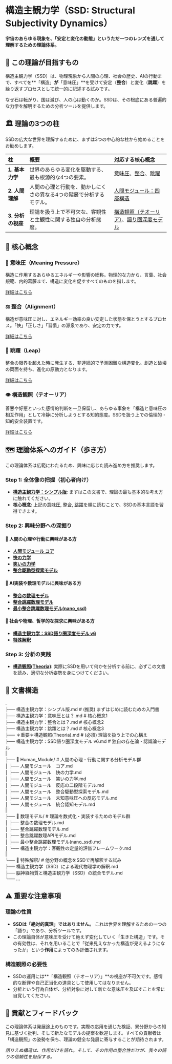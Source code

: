 # **構造主観力学（SSD: Structural Subjectivity Dynamics）**

**宇宙のあらゆる現象を、「安定と変化の動態」というただ一つのレンズを通して理解するための理論体系。**

## **🎯 この理論が目指すもの**

構造主観力学（SSD）は、物理現象から人間の心理、社会の歴史、AIの行動まで、すべてを\*\*「構造」**が**「意味圧」\*\*を受けて安定（**整合**）と変化（**跳躍**）を繰り返すプロセスとして統一的に記述する試みです。

なぜ石は転がり、国は滅び、人の心は動くのか。SSDは、その根底にある普遍的な力学を解明するための分析ツールを提供します。

## **🏛️ 理論の3つの柱**

SSDの広大な世界を理解するために、まずは3つの中心的な柱から始めることをお勧めします。

| 柱 | 概要 | 対応する核心概念 |
| :---- | :---- | :---- |
| **1\. 基本力学** | 世界のあらゆる変化を駆動する、最も根源的な4つの要素。 | [意味圧](https://github.com/HermannDegner/Structural-Subjectivity-Dynamics/blob/main/%E6%A7%8B%E9%80%A0%E4%B8%BB%E8%A6%B3%E5%8A%9B%E5%AD%A6%EF%BC%9A%E6%84%8F%E5%91%B3%E5%9C%A7%E3%81%A8%E3%81%AF%EF%BC%9F.md)、[整合](https://github.com/HermannDegner/Structural-Subjectivity-Dynamics/blob/main/%E6%A7%8B%E9%80%A0%E4%B8%BB%E8%A6%B3%E5%8A%9B%E5%AD%A6%EF%BC%9A%E6%95%B4%E5%90%88%E3%81%A8%E3%81%AF%EF%BC%9F.md)、[跳躍](https://github.com/HermannDegner/Structural-Subjectivity-Dynamics/blob/main/%E6%A7%8B%E9%80%A0%E4%B8%BB%E8%A6%B3%E5%8A%9B%E5%AD%A6%EF%BC%9A%E8%B7%B3%E8%BA%8D%E3%81%A8%E3%81%AF%EF%BC%9F.md) |
| **2\. 人間理解** | 人間の心理と行動を、動かしにくさの異なる4つの階層で分析するモデル。 | [人間モジュール：四層構造](https://github.com/HermannDegner/Structural-Subjectivity-Dynamics/blob/main/Human_Module/%E4%BA%BA%E9%96%93%E3%83%A2%E3%82%B8%E3%83%A5%E3%83%BC%E3%83%AB%E3%80%80%E3%82%B3%E3%82%A2.md) |
| **3\. 分析の視座** | 理論を扱う上で不可欠な、客観性と主観性に関する独自の分析態度。 | [構造観照（テオーリア）](https://github.com/HermannDegner/Structural-Subjectivity-Dynamics/blob/main/%EF%BC%8A%E9%87%8D%E8%A6%81%EF%BC%8A%E6%A7%8B%E9%80%A0%E8%A6%B3%E7%85%A7(Theoria).md)、[語り圏深度モデル](https://github.com/HermannDegner/Structural-Subjectivity-Dynamics/blob/main/%E6%A7%8B%E9%80%A0%E4%B8%BB%E8%A6%B3%E5%8A%9B%E5%AD%A6%EF%BC%9ASSD%E8%AA%9E%E3%82%8A%E5%9C%8F%E6%B7%B1%E5%BA%A6%E3%83%A2%E3%83%87%E3%83%AB%20v6.md) |

## **🔑 核心概念**

### **🔄 意味圧（Meaning Pressure）**

構造に作用するあらゆるエネルギーや影響の総称。物理的な力から、言葉、社会規範、内的葛藤まで、構造に変化を促すすべてのものを指します。

[詳細はこちら](https://github.com/HermannDegner/Structural-Subjectivity-Dynamics/blob/main/%E6%A7%8B%E9%80%A0%E4%B8%BB%E8%A6%B3%E5%8A%9B%E5%AD%A6%EF%BC%9A%E6%84%8F%E5%91%B3%E5%9C%A7%E3%81%A8%E3%81%AF%EF%BC%9F.md)

### **⚖️ 整合（Alignment）**

構造が意味圧に対し、エネルギー効率の良い安定した状態を保とうとするプロセス。「快」「正しさ」「習慣」の源泉であり、安定の力です。

[詳細はこちら](https://github.com/HermannDegner/Structural-Subjectivity-Dynamics/blob/main/%E6%A7%8B%E9%80%A0%E4%B8%BB%E8%A6%B3%E5%8A%9B%E5%AD%A6%EF%BC%9A%E6%95%B4%E5%90%88%E3%81%A8%E3%81%AF%EF%BC%9F.md)

### **🚀 跳躍（Leap）**

整合の限界を超えた時に発生する、非連続的で予測困難な構造変化。創造と破壊の両面を持ち、進化の原動力となります。

[詳細はこちら](https://github.com/HermannDegner/Structural-Subjectivity-Dynamics/blob/main/%E6%A7%8B%E9%80%A0%E4%B8%BB%E8%A6%B3%E5%8A%9B%E5%AD%A6%EF%BC%9A%E8%B7%B3%E8%BA%8D%E3%81%A8%E3%81%AF%EF%BC%9F.md)

### **👁️ 構造観照（テオーリア）**

善悪や好悪といった感情的判断を一旦保留し、あらゆる事象を「構造と意味圧の相互作用」として冷静に分析しようとする知的態度。SSDを扱う上での倫理的・知的安全装置です。

[詳細はこちら](https://github.com/HermannDegner/Structural-Subjectivity-Dynamics/blob/main/%EF%BC%8A%E9%87%8D%E8%A6%81%EF%BC%8A%E6%A7%8B%E9%80%A0%E8%A6%B3%E7%85%A7(Theoria).md)

## **🗺️ 理論体系へのガイド（歩き方）**

この理論体系は広範にわたるため、興味に応じた読み進め方を推奨します。

### **Step 1: 全体像の把握（初心者向け）**

* [**構造主観力学：シンプル版**](https://github.com/HermannDegner/Structural-Subjectivity-Dynamics/blob/main/%E6%A7%8B%E9%80%A0%E4%B8%BB%E8%A6%B3%E5%8A%9B%E5%AD%A6%EF%BC%9A%E3%82%B7%E3%83%B3%E3%83%97%E3%83%AB%E7%89%88.md): まずはこの文書で、理論の最も基本的な考え方に触れてください。  
* **核心概念**: 上記の[意味圧](https://github.com/HermannDegner/Structural-Subjectivity-Dynamics/blob/main/%E6%A7%8B%E9%80%A0%E4%B8%BB%E8%A6%B3%E5%8A%9B%E5%AD%A6%EF%BC%9A%E6%84%8F%E5%91%B3%E5%9C%A7%E3%81%A8%E3%81%AF%EF%BC%9F.md), [整合](https://github.com/HermannDegner/Structural-Subjectivity-Dynamics/blob/main/%E6%A7%8B%E9%80%A0%E4%B8%BB%E8%A6%B3%E5%8A%9B%E5%AD%A6%EF%BC%9A%E6%95%B4%E5%90%88%E3%81%A8%E3%81%AF%EF%BC%9F.md), [跳躍](https://github.com/HermannDegner/Structural-Subjectivity-Dynamics/blob/main/%E6%A7%8B%E9%80%A0%E4%B8%BB%E8%A6%B3%E5%8A%9B%E5%AD%A6%EF%BC%9A%E8%B7%B3%E8%BA%8D%E3%81%A8%E3%81%AF%EF%BC%9F.md)を順に読むことで、SSDの基本言語を習得できます。

### **Step 2: 興味分野への深掘り**

#### **🧠 人間の心理や行動に興味がある方**

* [**人間モジュール コア**](https://github.com/HermannDegner/Structural-Subjectivity-Dynamics/blob/main/Human_Module/%E4%BA%BA%E9%96%93%E3%83%A2%E3%82%B8%E3%83%A5%E3%83%BC%E3%83%AB%E3%80%80%E3%82%B3%E3%82%A2.md)  
* [**快の力学**](https://github.com/HermannDegner/Structural-Subjectivity-Dynamics/blob/main/Human_Module/%E4%BA%BA%E9%96%93%E3%83%A2%E3%82%B8%E3%83%A5%E3%83%BC%E3%83%AB%E3%80%80%E5%BF%AB%E3%81%AE%E5%8A%9B%E5%AD%A6.md)  
* [**笑いの力学**](https://github.com/HermannDegner/Structural-Subjectivity-Dynamics/blob/main/Human_Module/%E4%BA%BA%E9%96%93%E3%83%A2%E3%82%B8%E3%83%A5%E3%83%BC%E3%83%AB%E3%80%80%E7%AC%91%E3%81%84%E3%81%AE%E5%8A%9B%E5%AD%A6.md)  
* [**整合駆動型探索モデル**](https://github.com/HermannDegner/Structural-Subjectivity-Dynamics/blob/main/Human_Module/%E4%BA%BA%E9%96%93%E3%83%A2%E3%82%B8%E3%83%A5%E3%83%BC%E3%83%AB%E3%80%80%E6%95%B4%E5%90%88%E9%A7%86%E5%8B%95%E5%9E%8B%E6%8E%A2%E7%B4%A2%E3%83%A2%E3%83%87%E3%83%AB.md)

#### **🤖 AI実装や数理モデルに興味がある方**

* [**整合の数理モデル**](https://github.com/HermannDegner/Structural-Subjectivity-Dynamics/blob/main/%E6%95%B0%E7%90%86%E3%83%A2%E3%83%87%E3%83%AB/%E6%95%B4%E5%90%88%E3%81%AE%E6%95%B0%E7%90%86%E3%83%A2%E3%83%87%E3%83%AB.md)  
* [**整合跳躍数理モデル**](https://github.com/HermannDegner/Structural-Subjectivity-Dynamics/blob/main/%E6%95%B0%E7%90%86%E3%83%A2%E3%83%87%E3%83%AB/%E6%95%B4%E5%90%88%E8%B7%B3%E8%BA%8D%E6%95%B0%E7%90%86%E3%83%A2%E3%83%87%E3%83%AB.md)  
* [**最小整合跳躍数理モデル(nano_ssd)**](https://github.com/HermannDegner/Structural-Subjectivity-Dynamics/blob/main/%E6%95%B0%E7%90%86%E3%83%A2%E3%83%87%E3%83%AB/%E6%9C%80%E5%B0%8F%E6%95%B4%E5%90%88%E8%B7%B3%E8%BA%8D%E6%95%B0%E7%90%86%E3%83%A2%E3%83%87%E3%83%AB(nano_ssd).md)

#### **🔭 社会や物理、哲学的な探求に興味がある方**

* [**構造主観力学：SSD語り圏深度モデル v6**](https://github.com/HermannDegner/Structural-Subjectivity-Dynamics/blob/main/%E6%A7%8B%E9%80%A0%E4%B8%BB%E8%A6%B3%E5%8A%9B%E5%AD%A6%EF%BC%9ASSD%E8%AA%9E%E3%82%8A%E5%9C%8F%E6%B7%B1%E5%BA%A6%E3%83%A2%E3%83%87%E3%83%AB%20v6.md)  
* [**特殊解釈**](https://github.com/HermannDegner/Structural-Subjectivity-Dynamics/tree/main/%E7%89%B9%E6%AE%8A%E8%A7%A3%E9%87%88/)

### **Step 3: 分析の実践**

* [**構造観照(Theoria)**](https://github.com/HermannDegner/Structural-Subjectivity-Dynamics/blob/main/%EF%BC%8A%E9%87%8D%E8%A6%81%EF%BC%8A%E6%A7%8B%E9%80%A0%E8%A6%B3%E7%85%A7(Theoria).md): 実際にSSDを用いて何かを分析する前に、必ずこの文書を読み、適切な分析姿勢を身につけてください。

## **📁 文書構造**

.  
├── 構造主観力学：シンプル版.md      \# (推奨) まずはじめに読むための入門書  
├── 構造主観力学：意味圧とは？.md      \# 核心概念1  
├── 構造主観力学：整合とは？.md        \# 核心概念2  
├── 構造主観力学：跳躍とは？.md        \# 核心概念3  
├── ＊重要＊構造観照(Theoria).md      \# (必須) 理論を扱う上での心構え  
├── 構造主観力学：SSD語り圏深度モデル v6.md \# 独自の存在論・認識論モデル  
|  
├── 📁 Human\_Module/               \# 人間の心理・行動に関する分析モデル群  
│   ├── 人間モジュール　コア.md  
│   ├── 人間モジュール　快の力学.md  
│   ├── 人間モジュール　笑いの力学.md  
│   ├── 人間モジュール　反応の二段階モデル.md  
│   ├── 人間モジュール　整合駆動型探索モデル.md  
│   ├── 人間モジュール　未知意味圧への反応モデル.md  
│   └── 人間モジュール　統合認知モデル.md  
|  
├── 📁 数理モデル/                   \# 理論を数式化・実装するためのモデル群  
│   ├── 整合の数理モデル.md  
│   ├── 整合跳躍数理モデル.md  
│   ├── 整合跳躍数理APIモデル.md  
│   ├── 最小整合跳躍数理モデル(nano\_ssd).md  
│   └── 構造主観力学：客観性の定量的評価フレームワーク.md  
|  
└── 📁 特殊解釈/                     \# 他分野の概念をSSDで再解釈する試み  
    ├── 構造主観力学（SSD）による現代物理学の解釈.md  
    ├── 脳神経物質と構造主観力学（SSD）の統合モデル.md  
    └── ...

## **⚠️ 重要な注意事項**

### **理論の性質**

* **SSDは「絶対的真理」ではありません。** これは世界を理解するための一つの「語り」であり、分析ツールです。  
* この理論自体が意味圧を受けて絶えず変化していく「生きた構造」です。その有効性は、それを用いることで「従来見えなかった構造が見えるようになったか」という**作用**によってのみ評価されます。

### **構造観照の必要性**

* SSDの運用には\*\*「構造観照（テオーリア）」\*\*の視座が不可欠です。感情的な断罪や自己正当化の道具として使用してはなりません。  
* 分析という行為自体が、分析対象に対して新たな意味圧を及ぼすことを常に自覚してください。

## **🤝 貢献とフィードバック**

この理論体系は発展途上のものです。実際の応用を通じた検証、異分野からの知見に基づく批判、そして新たなモデルの提案を歓迎します。すべての貢献者は「構造観照」の姿勢を保ち、理論の健全な発展に寄与することが期待されます。

*語りえぬ構造は、作用だけを語れ。そして、その作用の整合性だけが、我々の語りの信頼性を担保する。*